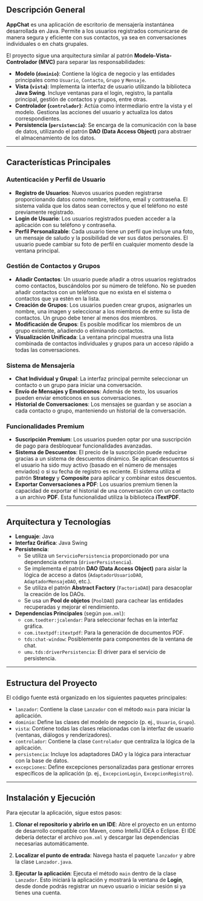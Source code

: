 

## Descripción General

**AppChat** es una aplicación de escritorio de mensajería instantánea desarrollada en Java. Permite a los usuarios registrados comunicarse de manera segura y eficiente con sus contactos, ya sea en conversaciones individuales o en chats grupales.

El proyecto sigue una arquitectura similar al patrón **Modelo-Vista-Controlador (MVC)** para separar las responsabilidades:

* **Modelo (`dominio`)**: Contiene la lógica de negocio y las entidades principales como `Usuario`, `Contacto`, `Grupo` y `Mensaje`.
* **Vista (`vista`)**: Implementa la interfaz de usuario utilizando la biblioteca **Java Swing**. Incluye ventanas para el login, registro, la pantalla principal, gestión de contactos y grupos, entre otras.
* **Controlador (`controlador`)**: Actúa como intermediario entre la vista y el modelo. Gestiona las acciones del usuario y actualiza los datos correspondientes.
* **Persistencia (`persistencia`)**: Se encarga de la comunicación con la base de datos, utilizando el patrón **DAO (Data Access Object)** para abstraer el almacenamiento de los datos.

---

## Características Principales

### Autenticación y Perfil de Usuario
* **Registro de Usuarios**: Nuevos usuarios pueden registrarse proporcionando datos como nombre, teléfono, email y contraseña. El sistema valida que los datos sean correctos y que el teléfono no esté previamente registrado.
* **Login de Usuario**: Los usuarios registrados pueden acceder a la aplicación con su teléfono y contraseña.
* **Perfil Personalizable**: Cada usuario tiene un perfil que incluye una foto, un mensaje de saludo y la posibilidad de ver sus datos personales. El usuario puede cambiar su foto de perfil en cualquier momento desde la ventana principal.

### Gestión de Contactos y Grupos
* **Añadir Contactos**: Un usuario puede añadir a otros usuarios registrados como contactos, buscándolos por su número de teléfono. No se pueden añadir contactos con un teléfono que no exista en el sistema o contactos que ya estén en la lista.
* **Creación de Grupos**: Los usuarios pueden crear grupos, asignarles un nombre, una imagen y seleccionar a los miembros de entre su lista de contactos. Un grupo debe tener al menos dos miembros.
* **Modificación de Grupos**: Es posible modificar los miembros de un grupo existente, añadiendo o eliminando contactos.
* **Visualización Unificada**: La ventana principal muestra una lista combinada de contactos individuales y grupos para un acceso rápido a todas las conversaciones.

### Sistema de Mensajería
* **Chat Individual y Grupal**: La interfaz principal permite seleccionar un contacto o un grupo para iniciar una conversación.
* **Envío de Mensajes y Emoticonos**: Además de texto, los usuarios pueden enviar emoticonos en sus conversaciones.
* **Historial de Conversaciones**: Los mensajes se guardan y se asocian a cada contacto o grupo, manteniendo un historial de la conversación.

### Funcionalidades Premium
* **Suscripción Premium**: Los usuarios pueden optar por una suscripción de pago para desbloquear funcionalidades avanzadas.
* **Sistema de Descuentos**: El precio de la suscripción puede reducirse gracias a un sistema de descuentos dinámico. Se aplican descuentos si el usuario ha sido muy activo (basado en el número de mensajes enviados) o si su fecha de registro es reciente. El sistema utiliza el patrón **Strategy** y **Composite** para aplicar y combinar estos descuentos.
* **Exportar Conversaciones a PDF**: Los usuarios premium tienen la capacidad de exportar el historial de una conversación con un contacto a un archivo **PDF**. Esta funcionalidad utiliza la biblioteca **iTextPDF**.

---

## Arquitectura y Tecnologías

* **Lenguaje**: Java
* **Interfaz Gráfica**: Java Swing
* **Persistencia**:
    * Se utiliza un `ServicioPersistencia` proporcionado por una dependencia externa (`driverPersistencia`).
    * Se implementa el patrón **DAO (Data Access Object)** para aislar la lógica de acceso a datos (`AdaptadorUsuarioDAO`, `AdaptadorMensajeDAO`, etc.).
    * Se utiliza el patrón **Abstract Factory** (`FactoriaDAO`) para desacoplar la creación de los DAOs.
    * Se usa un **Pool de objetos** (`PoolDAO`) para cachear las entidades recuperadas y mejorar el rendimiento.
* **Dependencias Principales** (según `pom.xml`):
    * `com.toedter:jcalendar`: Para seleccionar fechas en la interfaz gráfica.
    * `com.itextpdf:itextpdf`: Para la generación de documentos PDF.
    * `tds:chat-window`: Posiblemente para componentes de la ventana de chat.
    * `umu.tds:driverPersistencia`: El driver para el servicio de persistencia.

---

## Estructura del Proyecto

El código fuente está organizado en los siguientes paquetes principales:

* `lanzador`: Contiene la clase `Lanzador` con el método `main` para iniciar la aplicación.
* `dominio`: Define las clases del modelo de negocio (p. ej., `Usuario`, `Grupo`).
* `vista`: Contiene todas las clases relacionadas con la interfaz de usuario (ventanas, diálogos y renderizadores).
* `controlador`: Contiene la clase `Controlador` que centraliza la lógica de la aplicación.
* `persistencia`: Incluye los adaptadores DAO y la lógica para interactuar con la base de datos.
* `excepciones`: Define excepciones personalizadas para gestionar errores específicos de la aplicación (p. ej., `ExcepcionLogin`, `ExcepcionRegistro`).

---

## Instalación y Ejecución

Para ejecutar la aplicación, sigue estos pasos:

1.  **Clonar el repositorio y abrirlo en un IDE**:
    Abre el proyecto en un entorno de desarrollo compatible con Maven, como IntelliJ IDEA o Eclipse. El IDE debería detectar el archivo `pom.xml` y descargar las dependencias necesarias automáticamente.

2.  **Localizar el punto de entrada**:
    Navega hasta el paquete `lanzador` y abre la clase `Lanzador.java`.

3.  **Ejecutar la aplicación**:
    Ejecuta el método `main` dentro de la clase `Lanzador`. Esto iniciará la aplicación y mostrará la ventana de **Login**, desde donde podrás registrar un nuevo usuario o iniciar sesión si ya tienes una cuenta.
